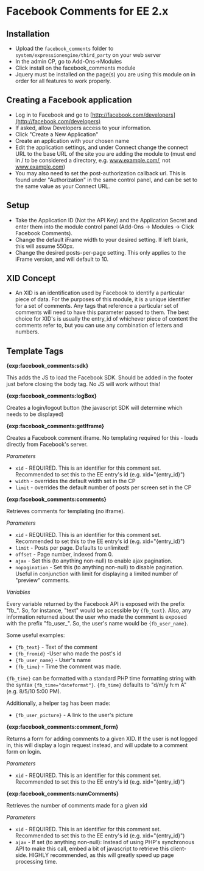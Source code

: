 Facebook Comments for EE 2.x
============================

Installation
------------

* Upload the `facebook_comments` folder to `system/expressionengine/third_party` on your web server
* In the admin CP, go to Add-Ons->Modules
* Click install on the facebook_comments module
* Jquery must be installed on the page(s) you are using this module on in order for all features to work properly.

Creating a Facebook application
-------------------------------

* Log in to Facebook and go to [http://facebook.com/developers](http://facebook.com/developers)
* If asked, allow Developers access to your information.
* Click "Create a New Application"
* Create an application with your chosen name
* Edit the application settings, and under Connect change the connect URL to the base URL of the site you are adding the module to (must end in / to be considered a directory, e.g. www.example.com/, not www.example.com)
* You may also need to set the post-authorization callback url. This is found under "Authorization" in the same control panel, and can be set to the same value as your Connect URL.

Setup
-----

* Take the Application ID (Not the API Key) and the Application Secret and enter them into the module control panel (Add-Ons -> Modules -> Click Facebook Comments).
* Change the default iFrame width to your desired setting. If left blank, this will assume 550px.
* Change the desired posts-per-page setting. This only applies to the iFrame version, and will default to 10.

XID Concept
-----------

* An XID is an identification used by Facebook to identify a particular piece of data. For the purposes of this module, it is a unique identifier for a set of comments. Any tags that reference a particular set of comments will need to have this parameter passed to them. The best choice for XID's is usually the entry_id of whichever piece of content the comments refer to, but you can use any combination of letters and numbers.

Template Tags
-------------

**{exp:facebook_comments:sdk}**

This adds the JS to load the Facebook SDK. Should be added in the footer just before closing the body tag. No JS will work without this!

**{exp:facebook_comments:logBox}**

Creates a login/logout button (the javascript SDK will determine which needs to be displayed)

**{exp:facebook_comments:getIframe}**

Creates a Facebook comment iframe. No templating required for this - loads directly from Facebook's server.

*Parameters*

* `xid` - REQUIRED. This is an identifier for this comment set. Recommended to set this to the EE entry's id (e.g. xid="{entry_id}")
* `width` - overrides the default width set in the CP
* `limit` - overrides the default number of posts per screen set in the CP

**{exp:facebook_comments:comments}**

Retrieves comments for templating (no iframe).

*Parameters*

* `xid` - REQUIRED. This is an identifier for this comment set. Recommended to set this to the EE entry's id (e.g. xid="{entry_id}")
* `limit` - Posts per page. Defaults to unlimited!
* `offset` - Page number, indexed from 0.
* `ajax` - Set this (to anything non-null) to enable ajax pagination.
* `nopagination` - Set this (to anything non-null) to disable pagination. Useful in conjunction with limit for displaying a limited number of "preview" comments.

*Variables*

Every variable returned by the Facebook API is exposed with the prefix "fb_". So, for instance, "text" would be accessible by `{fb_text}`. Also, any information returned about the user who made the comment is exposed with the prefix "fb_user_". So, the user's name would be `{fb_user_name}`.

Some useful examples:

* `{fb_text}` - Text of the comment
* `{fb_fromid}` -User who made the post's id
* `{fb_user_name}` - User's name
* `{fb_time}` - Time the comment was made.

`{fb_time}` can be formatted with a standard PHP time formatting string with the syntax `{fb_time="dateformat"}`. `{fb_time}` defaults to "d/m/y h:m A" (e.g. 8/5/10 5:00 PM).

Additionally, a helper tag has been made:

* `{fb_user_picture}` - A link to the user's picture

**{exp:facebook_comments:comment_form}**

Returns a form for adding comments to a given XID. If the user is not logged in, this will display a login request instead, and will update to a comment form on login.

*Parameters*

* `xid` - REQUIRED. This is an identifier for this comment set. Recommended to set this to the EE entry's id (e.g. xid="{entry_id}")

**{exp:facebook_comments:numComments}**

Retrieves the number of comments made for a given xid

*Parameters*

* `xid` - REQUIRED. This is an identifier for this comment set. Recommended to set this to the EE entry's id (e.g. xid="{entry_id}")
* `ajax` - If set (to anything non-null): Instead of using PHP's synchronous API to make this call, embed a bit of javascript to retrieve this client-side. HIGHLY recommended, as this will greatly speed up page processing time.
